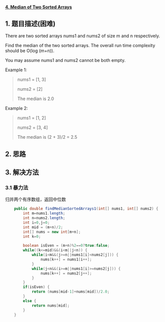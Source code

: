#### [4. Median of Two Sorted Arrays](https://leetcode-cn.com/problems/median-of-two-sorted-arrays/)

## 1. 题目描述\(困难\)

There are two sorted arrays nums1 and nums2 of size m and n respectively.

Find the median of the two sorted arrays. The overall run time complexity should be O\(log \(m+n\)\).

You may assume nums1 and nums2 cannot be both empty.

Example 1:

> nums1 = \[1, 3\]
>
> nums2 = \[2\]
>
> The median is 2.0

Example 2:

> nums1 = \[1, 2\]
>
> nums2 = \[3, 4\]
>
> The median is \(2 + 3\)/2 = 2.5

## 2. 思路

## 3. 解决方法

### 3.1 暴力法

归并两个有序数组，返回中位数

```java
	public double findMedianSortedArrays1(int[] nums1, int[] nums2) {
		int m=nums1.length;
		int n=nums2.length;
		int i=0,j=0;
		int mid = (m+n)/2;
		int[] nums = new int[m+n];
		int k=0;
		
		boolean isEven = (m+n)%2==0?true:false;
		while((k<=mid)&&(i<m||j<n)) {
			while(i<m&&(j>=n||nums1[i]<nums2[j])) {
				nums[k++] = nums1[i++];
			}
			while(j<n&&(i>=m||nums1[i]>=nums2[j])) {
				nums[k++] = nums2[j++];
			}
		}
		if(isEven) {
			return (nums[mid-1]+nums[mid])/2.0;
		}
		else {
			return nums[mid];
		}
	}
```





